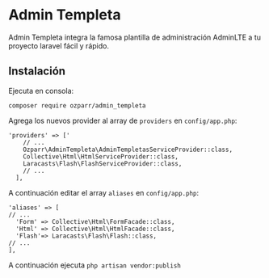 Admin Templeta
==========

Admin Templeta integra la famosa plantilla de administración AdminLTE a tu proyecto laravel fácil y rápido. 

Instalación
--------------------
Ejecuta en consola:
```
composer require ozparr/admin_templeta
```

Agrega los nuevos provider al array de `providers` en `config/app.php`:

```  
'providers' => ['
    // ...
    Ozparr\AdminTempleta\AdminTempletasServiceProvider::class,
    Collective\Html\HtmlServiceProvider::class,
    Laracasts\Flash\FlashServiceProvider::class,
    // ...
  ],
```
A continuación editar el array `aliases` en `config/app.php`:

```
'aliases' => [
// ...
  'Form' => Collective\Html\FormFacade::class,
  'Html' => Collective\Html\HtmlFacade::class,
  'Flash'=> Laracasts\Flash\Flash::class,
// ...
],
```
A continuación ejecuta `php artisan vendor:publish`

